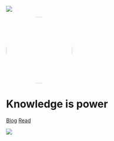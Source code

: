 <image src="/images/访客足迹.png"></image><span id="busuanzi_container_site_uv" style="color:#3F51B5"> <span id="busuanzi_value_site_pv"></span></span>

<img width="180px" style="border-radius: 50%" bor src="https://pic1.zhimg.com/80/v2-fa1fa693bc0a7f631f87d442366fdd0e_720w.jpg">

# Knowledge is power

[Blog](https://wenzhao18.top/)
[Read](README.md)



![](https://pic1.zhimg.com/80/9d7bd19f7d7f3334298914b27e5ee557_720w.jpg)



